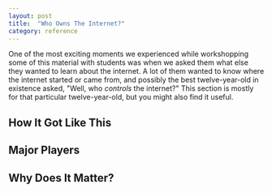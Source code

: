 ```yaml
---
layout: post
title:  "Who Owns The Internet?"
category: reference
---
```


One of the most exciting moments we experienced while workshopping some of this material with students was when we asked them what else they wanted to learn about the internet. A lot of them wanted to know where the internet started or came from, and possibly the best twelve-year-old in existence asked, "Well, who *controls* the internet?" This section is mostly for that particular twelve-year-old, but you might also find it useful. 

## How It Got Like This

## Major Players

## Why Does It Matter? 